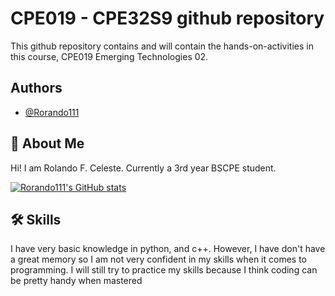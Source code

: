 
# CPE019 - CPE32S9 github repository

This github repository contains and will contain the hands-on-activities in this course, CPE019 Emerging Technologies 02. 


## Authors

- [@Rorando111](https://github.com/Rorando111)

## 🚀 About Me
Hi! I am Rolando F. Celeste. Currently a 3rd year BSCPE student. 

[![Rorando111's GitHub stats](https://github-readme-stats.vercel.app/api?username=Rorando111)](https://github.com/Rorando111/github-readme-stats)


## 🛠 Skills
I have very basic knowledge in python, and c++. However, I have don't have a great memory so I am not very confident in my skills when it comes to programming. I will still try to practice my skills because I think coding can be pretty handy when mastered
